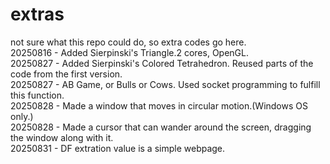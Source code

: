 # extras
not sure what this repo could do, so extra codes go here.  
20250816 - Added Sierpinski's Triangle.2 cores, OpenGL.  
20250827 - Added Sierpinski's Colored Tetrahedron. Reused parts of the code from the first version.  
20250827 - AB Game, or Bulls or Cows. Used socket programming to fulfill this function.  
20250828 - Made a window that moves in circular motion.(Windows OS only.)  
20250828 - Made a cursor that can wander around the screen, dragging the window along with it.  
20250831 - DF extration value is a simple webpage.
